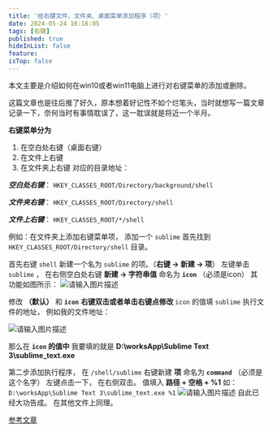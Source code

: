 ```yaml
---
title: '给右键文件、文件夹、桌面菜单添加程序（项）'
date: 2024-05-24 16:16:05
tags: [右键]
published: true
hideInList: false
feature: 
isTop: false
---
```

本文主要是介绍如何在win10或者win11电脑上进行对右键菜单的添加或删除。

<!--more-->

这篇文章也是往后推了好久，原本想着好记性不如个烂笔头，当时就想写一篇文章记录一下，奈何当时有事情耽误了，这一耽误就是将近一个半月。

**右键菜单分为**

1. 在空白处右键（桌面右键）
2. 在文件上右键
3. 在文件夹上右键
   对应的目录地址：

***空白处右键***： `HKEY_CLASSES_ROOT/Directory/background/shell`

***文件夹右键***： `HKEY_CLASSES_ROOT/Directory/shell`

***文件上右键***： `HKEY_CLASSES_ROOT/*/shell`

例如：在文件夹上添加右键菜单项， 添加一个 `sublime`
首先找到 `HKEY_CLASSES_ROOT/Directory/shell` 目录。

首先右键 `shell` 新建一个名为 `sublime` 的项。（**右键 -> 新建 -> 项**）
左键单击 `sublime` ， 在右侧空白处右键 **新建 -> 字符串值** 命名为 **`icon`** （必须是icon） 其功能如图所示：
![请输入图片描述][1]

修改 **（默认）** 和 **`icon`** **右键双击或者单击右键点修改**
`icon` 的值填 `sublime` 执行文件的地址， 例如我的文件地址：

![请输入图片描述][2]


那么在 **`icon` 的值中** 我要填的就是 **D:\\worksApp\\Sublime Text 3\\sublime\_text.exe**

第二步添加执行程序，
在 `/shell/sublime` 右键新建 **项** 命名为 **`command`** （必须是这个名字）
左键点击一下， 在右侧双击。 值填入 **路径 + 空格 + %1**
如： `D:\worksApp\Sublime Text 3\sublime_text.exe %1`
![请输入图片描述][3]
自此已经大功告成。 在其他文件上同理。


[参考文章][4]


  [1]: https://cdn.shimail.cn/blog/20240524/1.png
  [2]: https://cdn.shimail.cn/blog/20240524/2.png
  [3]: https://cdn.shimail.cn/blog/20240524/3.png
  [4]: https://blog.csdn.net/Mrceel/article/details/107459678